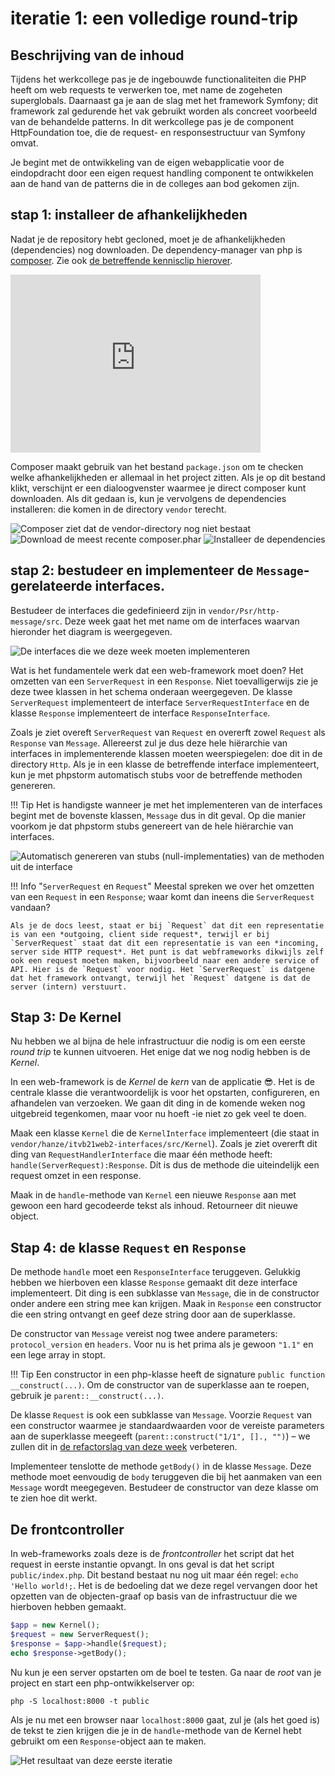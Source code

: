 # iteratie 1: een volledige round-trip


## Beschrijving van de inhoud

Tijdens het werkcollege pas je de ingebouwde functionaliteiten die PHP heeft om web requests te verwerken toe, met name de zogeheten superglobals. Daarnaast ga je aan de slag met het framework Symfony; dit framework zal gedurende het vak gebruikt worden als concreet voorbeeld van de behandelde patterns. In dit werkcollege pas je de component HttpFoundation toe, die de request- en responsestructuur van Symfony omvat.

Je begint met de ontwikkeling van de eigen webapplicatie voor de eindopdracht door een eigen request handling component te ontwikkelen aan de hand van de patterns die in de colleges aan bod gekomen zijn. 

## stap 1: installeer de afhankelijkheden

Nadat je de repository hebt gecloned, moet je de afhankelijkheden (dependencies) nog downloaden. De dependency-manager van php is [composer](https://getcomposer.org/). Zie ook [de betreffende kennisclip hierover](https://video.hanze.nl/media/Kennisclip+web+2%3A+4.Composer/0_d3k1p1hb). 

<iframe id="kaltura_player" src='https://api.eu.kaltura.com/p/337/embedPlaykitJs/uiconf_id/23454676?iframeembed=true&amp;entry_id=0_d3k1p1hb&amp;config%5Bprovider%5D=%7B%22widgetId%22%3A%220_lh93jvqf%22%7D&amp;config%5Bplayback%5D=%7B%22startTime%22%3A0%7D'  style="width: 400px;height: 285px;border: 0;" allowfullscreen webkitallowfullscreen mozAllowFullScreen allow="autoplay *; fullscreen *; encrypted-media *" sandbox="allow-downloads allow-forms allow-same-origin allow-scripts allow-top-navigation allow-pointer-lock allow-popups allow-modals allow-orientation-lock allow-popups-to-escape-sandbox allow-presentation allow-top-navigation-by-user-activation" title="Kennisclip web 2: 4.Composer"></iframe>

Composer maakt gebruik van het bestand `package.json` om te checken welke afhankelijkheden er allemaal in het project zitten. Als je op dit bestand klikt, verschijnt er een dialoogvenster waarmee je direct composer kunt downloaden. Als dit gedaan is, kun je vervolgens de dependencies installeren: die komen in de directory `vendor` terecht.

![Composer ziet dat de `vendor`-directory nog niet bestaat](../imgs/composer1.png)
![Download de meest recente composer.phar](../imgs/composer2.png)
![Installeer de dependencies](../imgs/composer3.png)

## stap 2: bestudeer en implementeer de `Message`-gerelateerde interfaces.

Bestudeer de interfaces die gedefinieerd zijn in `vendor/Psr/http-message/src`. Deze week gaat het met name om de interfaces waarvan hieronder het diagram is weergegeven. 

![De interfaces die we deze week moeten implementeren](../imgs/psr-7-deels.png)

Wat is het fundamentele werk dat een web-framework moet doen? Het omzetten van een `ServerRequest` in een `Response`. Niet toevalligerwijs zie je deze twee klassen in het schema onderaan weergegeven. De klasse `ServerRequest` implementeert de interface `ServerRequestInterface` en de klasse `Response` implementeert de interface `ResponseInterface`. 

 Zoals je ziet overeft `ServerRequest` van `Request` en overerft zowel `Request` als `Response` van `Message`. Allereerst zul je dus deze hele hiërarchie van interfaces in implementerende klassen moeten weerspiegelen: doe dit in de directory `Http`. Als je in een klasse de betreffende interface implementeert, kun je met phpstorm automatisch stubs voor de betreffende methoden genereren.

!!! Tip 
    Het is handigste wanneer je met het implementeren van de interfaces begint met de bovenste klassen, `Message` dus in dit geval. Op die manier voorkom je dat phpstorm stubs genereert van de hele hiërarchie van interfaces.

![Automatisch genereren van stubs (null-implementaties) van de methoden uit de interface](../imgs/implement-stubs.png)

!!! Info "`ServerRequest` en `Request`"
    Meestal spreken we over het omzetten van een `Request` in een `Response`; waar komt dan ineens die `ServerRequest` vandaan?

    Als je de docs leest, staat er bij `Request` dat dit een representatie is van een *outgoing, client side request*, terwijl er bij `ServerRequest` staat dat dit een representatie is van een *incoming, server side HTTP request*. Het punt is dat webframeworks dikwijls zelf ook een request moeten maken, bijvoorbeeld naar een andere service of API. Hier is de `Request` voor nodig. Het `ServerRequest` is datgene dat het framework ontvangt, terwijl het `Request` datgene is dat de server (intern) verstuurt.

## Stap 3: De Kernel

Nu hebben we al bijna de hele infrastructuur die nodig is om een eerste *round trip* te kunnen uitvoeren. Het enige dat we nog nodig hebben is de *Kernel*.

In een web-framework is de *Kernel* de *kern* van de applicatie 😎. Het is de centrale klasse die verantwoordelijk is voor het opstarten, configureren, en afhandelen van verzoeken. We gaan dit ding in de komende weken nog uitgebreid tegenkomen, maar voor nu hoeft -ie niet zo gek veel te doen.

Maak een klasse `Kernel` die de `KernelInterface` implementeert (die staat in `vendor/hanze/itvb21web2-interfaces/src/Kernel`). Zoals je ziet overerft dit ding van `RequestHandlerInterface` die maar één methode heeft: `handle(ServerRequest):Response`. Dít is dus de methode die uiteindelijk een request omzet in een response.

Maak in de `handle`-methode van `Kernel` een nieuwe `Response` aan met gewoon een hard gecodeerde tekst als inhoud. Retourneer dit nieuwe object.

## Stap 4: de klasse `Request` en `Response`

De methode `handle` moet een `ResponseInterface` teruggeven. Gelukkig hebben we hierboven een klasse `Response` gemaakt dit deze interface implementeert. Dit ding is een subklasse van `Message`, die in de constructor onder andere een string mee kan krijgen. Maak in `Response` een constructor die een string ontvangt en geef deze string door aan de superklasse. 

De constructor van `Message` vereist nog twee andere parameters: `protocol_version` en `headers`. Voor nu is het prima als je gewoon `"1.1"` en een lege array in stopt.

!!! Tip
    Een constructor in een php-klasse heeft de signature `public function __construct(...)`. Om de constructor van de superklasse aan te roepen, gebruik je `parent::__construct(...)`.

De klasse `Request` is ook een subklasse van `Message`. Voorzie `Request` van een constructor waarmee je standaardwaarden voor de vereiste parameters aan de superklasse meegeeft (`parent::construct("1/1", []., "")`) – we zullen dit in [de refactorslag van deze week](refactor.md) verbeteren.

Implementeer tenslotte de methode `getBody()` in de klasse `Message`. Deze methode moet eenvoudig de `body` teruggeven die bij het aanmaken van een `Message` wordt meegegeven. Bestudeer de constructor van deze klasse om te zien hoe dit werkt.

## De frontcontroller

In web-frameworks zoals deze is de *frontcontroller* het script dat het request in eerste instantie opvangt. In ons geval is dat het script `public/index.php`. Dit bestand bestaat nu nog uit maar één regel: `echo 'Hello world!;`. Het is de bedoeling dat we deze regel vervangen door het opzetten van de objecten-graaf op basis van de infrastructuur die we hierboven hebben gemaakt.

```php
$app = new Kernel();
$request = new ServerRequest();
$response = $app->handle($request);
echo $response->getBody();
```

Nu kun je een server opstarten om de boel te testen. Ga naar de *root* van je project en start een php-ontwikkelserver op:

```shell
php -S localhost:8000 -t public
```

Als je nu met een browser naar `localhost:8000` gaat, zul je (als het goed is) de tekst te zien krijgen die je in de `handle`-methode van de Kernel hebt gebruikt om een `Response`-object aan te maken.

![Het resultaat van deze eerste iteratie](../imgs/iteratie1.png)
